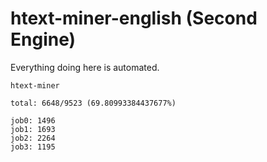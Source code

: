 # htext-miner-english (Second Engine)

Everything doing here is automated.

```
htext-miner

total: 6648/9523 (69.80993384437677%)

job0: 1496
job1: 1693
job2: 2264
job3: 1195
```